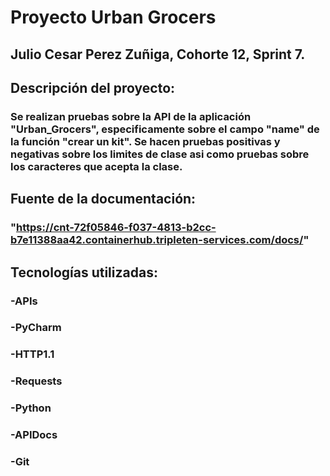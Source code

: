 # Proyecto Urban Grocers 
## Julio Cesar Perez Zuñiga, Cohorte 12, Sprint 7.

## Descripción del proyecto:
### Se realizan pruebas sobre la API de la aplicación "Urban_Grocers", especificamente sobre el campo "name" de la función "crear un kit". Se hacen pruebas positivas y negativas sobre los limites de clase asi como pruebas sobre los caracteres que acepta la clase.

## Fuente de la documentación:
### "https://cnt-72f05846-f037-4813-b2cc-b7e11388aa42.containerhub.tripleten-services.com/docs/"

## Tecnologías utilizadas:
### -APIs
### -PyCharm
### -HTTP1.1
### -Requests
### -Python
### -APIDocs
### -Git

